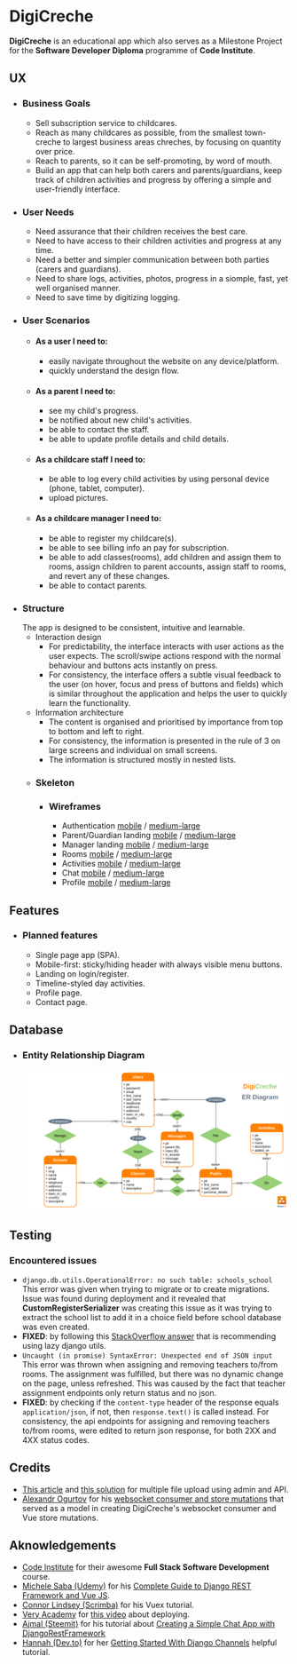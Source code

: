 # DigiCreche

**DigiCreche** is an educational app which also serves as a Milestone Project for the **Software Developer Diploma** programme of **Code Institute**.

## UX
- ### Business Goals
  - Sell subscription service to childcares.
  - Reach as many childcares as possible, from the smallest town-creche to largest business areas chreches, by focusing on quantity over price.
  - Reach to parents, so it can be self-promoting, by word of mouth.
  - Build an app that can help both carers and parents/guardians, keep track of children activities and progress by offering a simple and user-friendly interface.
- ### User Needs
  - Need assurance that their children receives the best care.
  - Need to have access to their children activities and progress at any time.
  - Need a better and simpler communication between both parties (carers and guardians).
  - Need to share logs, activities, photos, progress in a siomple, fast, yet well organised manner.
  - Need to save time by digitizing logging.
- ### User Scenarios
  - #### As a user I need to:
    - easily navigate throughout the website on any device/platform.
    - quickly understand the design flow.
  - #### As a parent I need to:
    - see my child's progress.
    - be notified about new child's activities.
    - be able to contact the staff.
    - be able to update profile details and child details.
  - #### As a childcare staff I need to:
    - be able to log every child activities by using personal device (phone, tablet, computer).
    - upload pictures.
  - #### As a childcare manager I need to:
    - be able to register my childcare(s).
    - be able to see billing info an pay for subscription.
    - be able to add classes(rooms), add children and assign them to rooms, assign children to parent accounts, assign staff to rooms, and revert any of these changes.
    - be able to contact parents.
- ### Structure
    The app is designed to be consistent, intuitive and learnable.
  - Interaction design
    - For predictability, the interface interacts with user actions as the user expects. The scroll/swipe actions respond with the normal behaviour and buttons acts instantly on press.
    - For consistency, the interface offers a subtle visual feedback to the user (on hover, focus and press of buttons and fields) which is similar throughout the application and helps the user to quickly learn the functionality.
  - Information architecture
    - The content is organised and prioritised by importance from top to bottom and left to right.
    - For consistency, the information is presented in the rule of 3 on large screens and individual on small screens.
    - The information is structured mostly in nested lists.
  - ### Skeleton
    - ### Wireframes
      - Authentication [mobile](https://github.com/pinco227/digicreche/blob/main/docs/wireframes/auth-mobile.png) / [medium-large](https://github.com/pinco227/digicreche/blob/main/docs/wireframes/auth-md-lg.png)
      - Parent/Guardian landing [mobile](https://github.com/pinco227/digicreche/blob/main/docs/wireframes/parents-landing-mobile.png) / [medium-large](https://github.com/pinco227/digicreche/blob/main/docs/wireframes/parents-landing-md-lg.png)
      - Manager landing [mobile](https://github.com/pinco227/digicreche/blob/main/docs/wireframes/manager-landing-mobile.png) / [medium-large](https://github.com/pinco227/digicreche/blob/main/docs/wireframes/manager-landing-md-lg.png)
      - Rooms [mobile](https://github.com/pinco227/digicreche/blob/main/docs/wireframes/rooms-mobile.png) / [medium-large](https://github.com/pinco227/digicreche/blob/main/docs/wireframes/rooms-md-lg.png)
      - Activities [mobile](https://github.com/pinco227/digicreche/blob/main/docs/wireframes/activities-mobile.png) / [medium-large](https://github.com/pinco227/digicreche/blob/main/docs/wireframes/activities-md-lg.png)
      - Chat [mobile](https://github.com/pinco227/digicreche/blob/main/docs/wireframes/chat-mobile.png) / [medium-large](https://github.com/pinco227/digicreche/blob/main/docs/wireframes/chat-md-lg.png)
      - Profile [mobile](https://github.com/pinco227/digicreche/blob/main/docs/wireframes/profile-mobile.png) / [medium-large](https://github.com/pinco227/digicreche/blob/main/docs/wireframes/profile-md-lg.png)

## Features
  - ### Planned features
    - Single page app (SPA).
    - Mobile-first: sticky/hiding header with always visible menu buttons.
    - Landing on login/register.
    - Timeline-styled day activities.
    - Profile page.
    - Contact page.

## Database
  - ### Entity Relationship Diagram
    ![ER Diagram](https://github.com/pinco227/digicreche/blob/main/docs/db-er.png) 

## Testing

### Encountered issues
  - `django.db.utils.OperationalError: no such table: schools_school` This error was given when trying to migrate or to create migrations. Issue was found during deployment and it revealed that **CustomRegisterSerializer** was creating this issue as it was trying to extract the school list to add it in a choice field before school database was even created.
  - **FIXED**: by following this [StackOverflow answer](https://stackoverflow.com/a/52732608) that is recommending using lazy django utils.
  - `Uncaught (in promise) SyntaxError: Unexpected end of JSON input` This error was thrown when assigning and removing teachers to/from rooms. The assignment was fulfilled, but there was no dynamic change on the page, unless refreshed. This was caused by the fact that teacher assignment endpoints only return status and no json.
  - **FIXED**: by checking if the `content-type` header of the response equals `application/json`, if not, then `response.text()` is called instead. For consistency, the api endpoints for assigning and removing teachers to/from rooms, were edited to return json response, for both 2XX and 4XX status codes.

## Credits
- [This article](https://soshace.com/upload-multiple-images-to-a-django-model-without-plugins/) and [this solution](https://www.py4u.net/discuss/192406) for multiple file upload using admin and API.
- [Alexandr Ogurtov](https://github.com/aogz) for his [websocket consumer and store mutations](https://github.com/aogz/django-vue-websocket-chat/blob/master/chat/consumers.py) that served as a model in creating DigiCreche's websocket consumer and Vue store mutations.

## Aknowledgements
- [Code Institute](https://codeinstitute.net/) for their awesome **Full Stack Software Development** course.
- [Michele Saba (Udemy)](https://www.udemy.com/user/michele-saba/) for his [Complete Guide to Django REST Framework and Vue JS](https://www.udemy.com/course/the-complete-guide-to-django-rest-framework-and-vue-js/).
- [Connor Lindsey (Scrimba)](https://scrimba.com/learn/vuex) for his Vuex tutorial.
- [Very Academy](https://github.com/veryacademy) for [this video](https://www.youtube.com/watch?v=zizzeE4Obc0) about deploying.
- [Ajmal (Steemit)](https://steemit.com/@ajmaln) for his tutorial about [Creating a Simple Chat App with DjangoRestFramework](https://steemit.com/utopian-io/@ajmaln/part-1-creating-a-simple-chat-app-with-djangorestframework)
- [Hannah (Dev.to)](https://dev.to/earthcomfy) for her [Getting Started With Django Channels](https://dev.to/earthcomfy/getting-started-with-django-channels-a-simple-chat-app-2a7m) helpful tutorial.